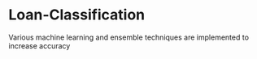 # Loan-Classification
Various machine learning and ensemble techniques are implemented to increase accuracy
